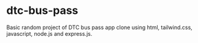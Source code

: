 # dtc-bus-pass
Basic random project of DTC bus pass app clone using html, tailwind.css, javascript, node.js and express.js.

